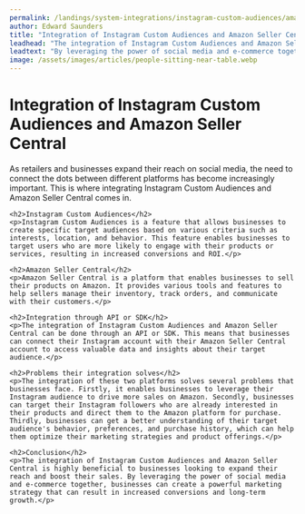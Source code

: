 ```yaml
---
permalink: /landings/system-integrations/instagram-custom-audiences/amazon-seller-central
author: Edward Saunders
title: "Integration of Instagram Custom Audiences and Amazon Seller Central"
leadhead: "The integration of Instagram Custom Audiences and Amazon Seller Central is highly beneficial to businesses looking to expand their reach and boost their sales"
leadtext: "By leveraging the power of social media and e-commerce together, businesses can create a powerful marketing strategy that can result in increased conversions and long-term growth."
image: /assets/images/articles/people-sitting-near-table.webp
---
```

<div class="arttext">	<h1>Integration of Instagram Custom Audiences and Amazon Seller Central</h1>
	<p>As retailers and businesses expand their reach on social media, the need to connect the dots between different platforms has become increasingly important. This is where integrating Instagram Custom Audiences and Amazon Seller Central comes in.</p>

	<h2>Instagram Custom Audiences</h2>
	<p>Instagram Custom Audiences is a feature that allows businesses to create specific target audiences based on various criteria such as interests, location, and behavior. This feature enables businesses to target users who are more likely to engage with their products or services, resulting in increased conversions and ROI.</p>

	<h2>Amazon Seller Central</h2>
	<p>Amazon Seller Central is a platform that enables businesses to sell their products on Amazon. It provides various tools and features to help sellers manage their inventory, track orders, and communicate with their customers.</p>

	<h2>Integration through API or SDK</h2>
	<p>The integration of Instagram Custom Audiences and Amazon Seller Central can be done through an API or SDK. This means that businesses can connect their Instagram account with their Amazon Seller Central account to access valuable data and insights about their target audience.</p>

	<h2>Problems their integration solves</h2>
	<p>The integration of these two platforms solves several problems that businesses face. Firstly, it enables businesses to leverage their Instagram audience to drive more sales on Amazon. Secondly, businesses can target their Instagram followers who are already interested in their products and direct them to the Amazon platform for purchase. Thirdly, businesses can get a better understanding of their target audience's behavior, preferences, and purchase history, which can help them optimize their marketing strategies and product offerings.</p>

	<h2>Conclusion</h2>
	<p>The integration of Instagram Custom Audiences and Amazon Seller Central is highly beneficial to businesses looking to expand their reach and boost their sales. By leveraging the power of social media and e-commerce together, businesses can create a powerful marketing strategy that can result in increased conversions and long-term growth.</p>
</div>